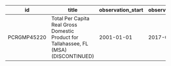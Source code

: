 | id          | title                                                                                 | observation_start   | observation_end   |
|-------------|---------------------------------------------------------------------------------------|---------------------|-------------------|
| PCRGMP45220 | Total Per Capita Real Gross Domestic Product for Tallahassee, FL (MSA) (DISCONTINUED) | 2001-01-01          | 2017-01-01        |